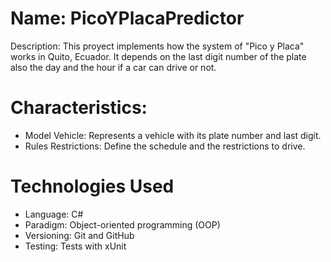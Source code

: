 # Name: PicoYPlacaPredictor
Description: This proyect implements how the system of "Pico y Placa" works in Quito, Ecuador. It depends on the last digit number of the plate also the day and the hour if a car can drive or not.

# Characteristics: 
- Model Vehicle: Represents a vehicle with its plate number and last digit.
- Rules Restrictions: Define the schedule and the restrictions to drive.

# Technologies Used
- Language: C#
- Paradigm: Object-oriented programming (OOP)
- Versioning: Git and GitHub
- Testing: Tests with xUnit
